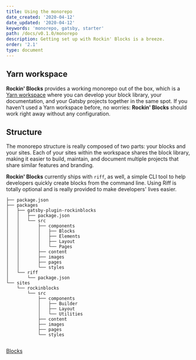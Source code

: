 ```yaml
---
title: Using the monorepo
date_created: '2020-04-12'
date_updated: '2020-04-12'
keywords: 'monorepo, gatsby, starter'
path: /docs/v0.1.0/monorepo
description: Getting set up with Rockin' Blocks is a breeze.
order: '2.1'
type: document
---
```


## Yarn workspace

**Rockin' Blocks** provides a working monorepo out of the box, which is a [Yarn workspace](https://classic.yarnpkg.com/en/docs/workspaces/) where you can develop your block library, your documentation, and your Gatsby projects together in the same spot. If you haven't used a Yarn workspace before, no worries: **Rockin' Blocks** should work right away without any configuration.

## Structure

The monorepo structure is really composed of two parts: your blocks and your sites. Each of your sites within the workspace shares the block library, making it easier to build, maintain, and document multiple projects that share similar features and branding.

**Rockin' Blocks** currently ships with `riff`, as well, a simple CLI tool to help developers quickly create blocks from the command line. Using Riff is totally optional and is really provided to make developers' lives easier.

```
├── package.json
├── packages
│   ├── gatsby-plugin-rockinblocks
│   │   ├── package.json
│   │   └── src
│   │       ├── components
│   │       │   ├── Blocks
│   │       │   ├── Elements
│   │       │   ├── Layout
│   │       │   └── Pages
│   │       ├── content
│   │       ├── images
│   │       ├── pages
│   │       └── styles
│   └── riff
│       └── package.json
└── sites
    └── rockinblocks
        └── src
            ├── components
            │   ├── Builder
            │   ├── Layout
            │   └── Utilities
            ├── content
            ├── images
            ├── pages
            └── styles
    
```

[Blocks](/docs/v0.1.0/blocks)

